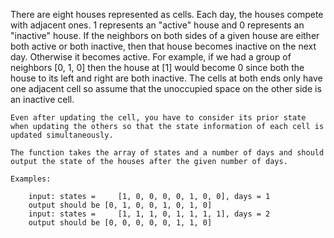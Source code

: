 
There are eight houses represented as cells. Each day, the houses compete with adjacent ones. 1 represents an "active" house and 0 represents an "inactive" house. If the neighbors on both sides of a given house are either both active or both inactive, then that house becomes inactive on the next day. Otherwise it becomes active. For example, if we had a group of neighbors [0, 1, 0] then the house at [1] would become 0 since both the house to its left and right are both inactive. The cells at both ends only have one adjacent cell so assume that the unoccupied space on the other side is an inactive cell.

    Even after updating the cell, you have to consider its prior state when updating the others so that the state information of each cell is updated simultaneously.

    The function takes the array of states and a number of days and should output the state of the houses after the given number of days.

    Examples:

        input: states =     [1, 0, 0, 0, 0, 1, 0, 0], days = 1
        output should be [0, 1, 0, 0, 1, 0, 1, 0]
        input: states =     [1, 1, 1, 0, 1, 1, 1, 1], days = 2
        output should be [0, 0, 0, 0, 0, 1, 1, 0]

